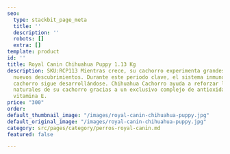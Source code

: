 ```yaml
---
seo:
  type: stackbit_page_meta
  title: ''
  description: ''
  robots: []
  extra: []
template: product
id: ''
title: Royal Canin Chihuahua Puppy 1.13 Kg
description: SKU:RCP113 Mientras crece, su cachorro experimenta grandes cambios y
  nuevos descubrimientos. Durante este periodo clave, el sistema inmunológico del
  cachorro sigue desarrollándose. Chihuahua Cachorro ayuda a reforzar las defensas
  naturales de su cachorro gracias a un exclusivo complejo de antioxidantes incluyendo
  vitamina E.
price: "300"
order: 
default_thumbnail_image: "/images/royal-canin-chihuahua-puppy.jpg"
default_original_image: "/images/royal-canin-chihuahua-puppy.jpg"
category: src/pages/category/perros-royal-canin.md
featured: false

---
```

